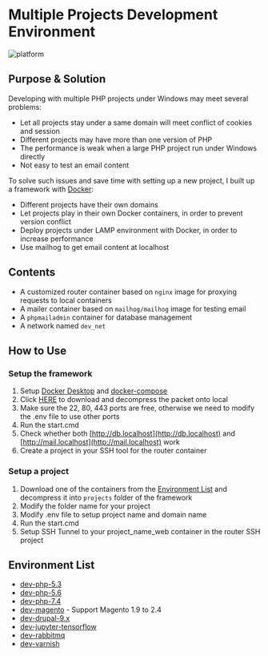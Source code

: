 # Multiple Projects Development Environment

![platform](https://img.shields.io/badge/platform-windows%20%7C%20docker-lightgrey)

## Purpose & Solution

Developing with multiple PHP projects under Windows may meet several problems:
- Let all projects stay under a same domain will meet conflict of cookies and session
- Different projects may have more than one version of PHP
- The performance is weak when a large PHP project run under Windows directly
- Not easy to test an email content

To solve such issues and save time with setting up a new project, I built up a framework with [Docker](https://www.docker.com):
- Different projects have their own domains
- Let projects play in their own Docker containers, in order to prevent version conflict
- Deploy projects under LAMP environment with Docker, in order to increase performance
- Use mailhog to get email content at localhost


## Contents

- A customized router container based on `nginx` image for proxying requests to local containers
- A mailer container based on `mailhog/mailhog` image for testing email
- A `phpmailadmin` container for database management
- A network named `dev_net`


## How to Use

### Setup the framework

1. Setup [Docker Desktop](https://docs.docker.com/desktop/windows/install/) and [docker-compose](https://docs.docker.com/compose/install/)
2. Click [HERE](https://github.com/zengliwei/dev/archive/refs/heads/master.zip) to download and decompress the packet onto local
3. Make sure the 22, 80, 443 ports are free, otherwise we need to modify the .env file to use other ports
4. Run the start.cmd
5. Check whether both [http://db.localhost](http://db.localhost) and [http://mail.localhost](http://mail.localhost) work
6. Create a project in your SSH tool for the router container

### Setup a project

1. Download one of the containers from the [Environment List](#environment-list) and decompress it into `projects` folder of the framework
2. Modify the folder name for your project
3. Modify .env file to setup project name and domain name
4. Run the start.cmd
5. Setup SSH Tunnel to your project_name_web container in the router SSH project 


## Environment List

- [dev-php-5.3](https://github.com/zengliwei/dev-php-5.x/tree/5.3)
- [dev-php-5.6](https://github.com/zengliwei/dev-php-5.x/tree/5.6)
- [dev-php-7.4](https://github.com/zengliwei/dev-php-7.x/tree/7.4)
- [dev-magento](https://github.com/zengliwei/dev-magento) - Support Magento 1.9 to 2.4
- [dev-drupal-9.x](https://github.com/zengliwei/dev-drupal/tree/9.x)
- [dev-jupyter-tensorflow](https://github.com/zengliwei/dev-jupyter/tree/tensorflow)
- [dev-rabbitmq](https://github.com/zengliwei/dev-rabbitmq)
- [dev-varnish](https://github.com/zengliwei/dev-varnish)
